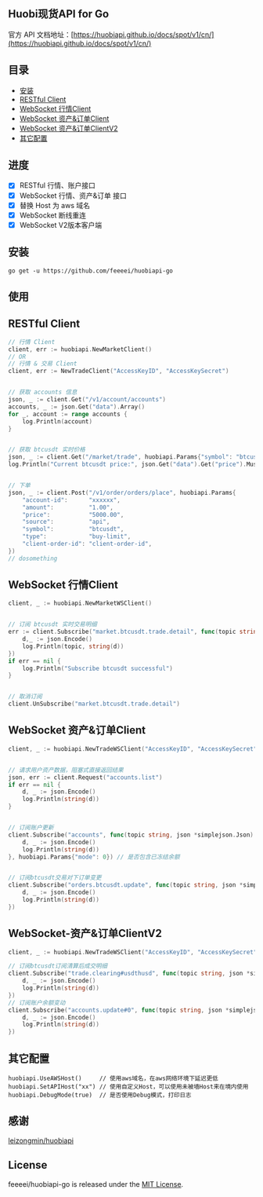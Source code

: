 ## Huobi现货API for Go

官方 API 文档地址：[https://huobiapi.github.io/docs/spot/v1/cn/](https://huobiapi.github.io/docs/spot/v1/cn/)

## 目录
* [安装](#安装)
* [RESTful Client](#RESTful-Client)
* [WebSocket 行情Client](#WebSocket-行情Client)
* [WebSocket 资产&订单Client](#WebSocket-资产&订单Client)
* [WebSocket 资产&订单ClientV2](#WebSocket-资产&订单ClientV2)
* [其它配置](#其它配置)

## 进度
- [x] RESTful 行情、账户接口
- [x] WebSocket 行情、资产&订单 接口
- [x] 替换 Host 为 aws 域名
- [x] WebSocket 断线重连
- [x] WebSocket V2版本客户端

## 安装
```
go get -u https://github.com/feeeei/huobiapi-go
```

## 使用

## RESTful Client
```go
// 行情 Client
client, err := huobiapi.NewMarketClient()
// OR
// 行情 & 交易 Client
client, err := NewTradeClient("AccessKeyID", "AccessKeySecret")


// 获取 accounts 信息
json, _ := client.Get("/v1/account/accounts")
accounts, _ := json.Get("data").Array()
for _, account := range accounts {
    log.Println(account)
}


// 获取 btcusdt 实时价格
json, _ := client.Get("/market/trade", huobiapi.Params{"symbol": "btcusdt"})
log.Println("Current btcusdt price:", json.Get("data").Get("price").MustFloat64())


// 下单
json, _ := client.Post("/v1/order/orders/place", huobiapi.Params{
	"account-id":      "xxxxxx",
	"amount":          "1.00",
	"price":           "5000.00",
	"source":          "api",
	"symbol":          "btcusdt",
	"type":            "buy-limit",
	"client-order-id": "client-order-id",
})
// dosomething
```

## WebSocket 行情Client
```go
client, _ := huobiapi.NewMarketWSClient()


// 订阅 btcusdt 实时交易明细
err := client.Subscribe("market.btcusdt.trade.detail", func(topic string, json *simplejson.Json) {
    d,_ := json.Encode()
    log.Println(topic, string(d))
})
if err == nil {
    log.Println("Subscribe btcusdt successful")
}


// 取消订阅
client.UnSubscribe("market.btcusdt.trade.detail")
```

## WebSocket 资产&订单Client
```go
client, _ := huobiapi.NewTradeWSClient("AccessKeyID", "AccessKeySecret")


// 请求用户资产数据，阻塞式直接返回结果
json, err := client.Request("accounts.list")
if err == nil {
	d, _ := json.Encode()
	log.Println(string(d))
}


// 订阅账户更新
client.Subscribe("accounts", func(topic string, json *simplejson.Json) {
    d, _ := json.Encode()
	log.Println(string(d))
}, huobiapi.Params{"mode": 0}) // 是否包含已冻结余额


// 订阅btcusdt交易对下订单变更
client.Subscribe("orders.btcusdt.update", func(topic string, json *simplejson.Json) {
    d, _ := json.Encode()
	log.Println(string(d))
})
```

## WebSocket-资产&订单ClientV2
```go
client, _ := huobiapi.NewTradeWSClient("AccessKeyID", "AccessKeySecret")

// 订阅btcusdt订阅清算后成交明细
client.Subscribe("trade.clearing#usdthusd", func(topic string, json *simplejson.Json) {
    d, _ := json.Encode()
    log.Println(string(d))
})
// 订阅账户余额变动
client.Subscribe("accounts.update#0", func(topic string, json *simplejson.Json) {
    d, _ := json.Encode()
    log.Println(string(d))
})
```

## 其它配置
```
huobiapi.UseAWSHost()     // 使用aws域名，在aws网络环境下延迟更低
huobiapi.SetAPIHost("xx") // 使用自定义Host，可以使用未被墙Host来在境内使用
huobiapi.DebugMode(true)  // 是否使用Debug模式，打印日志
```

## 感谢
[leizongmin/huobiapi](https://github.com/leizongmin/huobiapi)

## License
feeeei/huobiapi-go is released under the [MIT License](https://opensource.org/licenses/MIT).